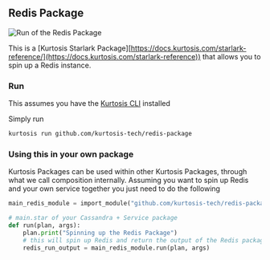 ## Redis Package

![Run of the Redis Package](./run.gif)

This is a [Kurtosis Starlark Package][https://docs.kurtosis.com/starlark-reference/](https://docs.kurtosis.com/starlark-reference)) that allows you to spin up a Redis instance.

### Run

This assumes you have the [Kurtosis CLI](https://docs.kurtosis.com/cli) installed

Simply run

```bash
kurtosis run github.com/kurtosis-tech/redis-package
```

### Using this in your own package

Kurtosis Packages can be used within other Kurtosis Packages, through what we call composition internally. Assuming you want to spin up Redis and your own service
together you just need to do the following

```py
main_redis_module = import_module("github.com/kurtosis-tech/redis-package/main.star")

# main.star of your Cassandra + Service package
def run(plan, args):
    plan.print("Spinning up the Redis Package")
    # this will spin up Redis and return the output of the Redis package
    redis_run_output = main_redis_module.run(plan, args)
```
